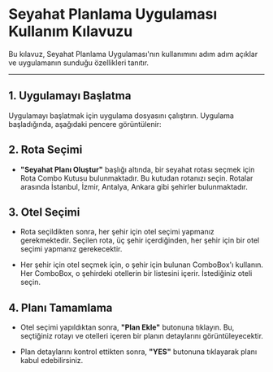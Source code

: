 # Seyahat Planlama Uygulaması Kullanım Kılavuzu

Bu kılavuz, Seyahat Planlama Uygulaması'nın kullanımını adım adım açıklar ve uygulamanın sunduğu özellikleri tanıtır.

---

## 1. Uygulamayı Başlatma

Uygulamayı başlatmak için uygulama dosyasını çalıştırın. Uygulama başladığında, aşağıdaki pencere görüntülenir:



## 2. Rota Seçimi

- **"Seyahat Planı Oluştur"** başlığı altında, bir seyahat rotası seçmek için Rota Combo Kutusu bulunmaktadır. Bu kutudan rotanızı seçin. Rotalar arasında İstanbul, İzmir, Antalya, Ankara gibi şehirler bulunmaktadır.

## 3. Otel Seçimi

- Rota seçildikten sonra, her şehir için otel seçimi yapmanız gerekmektedir. Seçilen rota, üç şehir içerdiğinden, her şehir için bir otel seçimi yapmanız gerekecektir.

- Her şehir için otel seçmek için, o şehir için bulunan ComboBox'ı kullanın. Her ComboBox, o şehirdeki otellerin bir listesini içerir. İstediğiniz oteli seçin.

## 4. Planı Tamamlama

- Otel seçimi yapıldıktan sonra, **"Plan Ekle"** butonuna tıklayın. Bu, seçtiğiniz rotayı ve otelleri içeren bir planın detaylarını görüntüleyecektir.

- Plan detaylarını kontrol ettikten sonra, **"YES"** butonuna tıklayarak planı kabul edebilirsiniz. 





